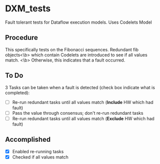 # DXM_tests
Fault tolerant tests for Dataflow execution models. Uses Codelets Model

## Procedure
This specifically tests on the Fibonacci sequences. Redundant fib objects<\b>
which contain Codelets are introduced to see if all values match. <\b>
Otherwise, this indicates that a fault occurred.

## To Do
3 Tasks can be taken when a fault is detected (check box indicate what is completed):<br/>
- [ ] Re-run redundant tasks until all values match (**Include** HW which had fault)<br/>
- [ ] Pass the value through consensus; don't re-run redundant tasks<br/>
- [ ] Re-run redundant tasks until all values match (**Exclude** HW which had fault)<br/>

## Accomplished
- [X] Enabled re-running tasks<br/>
- [X] Checked if all values match 
